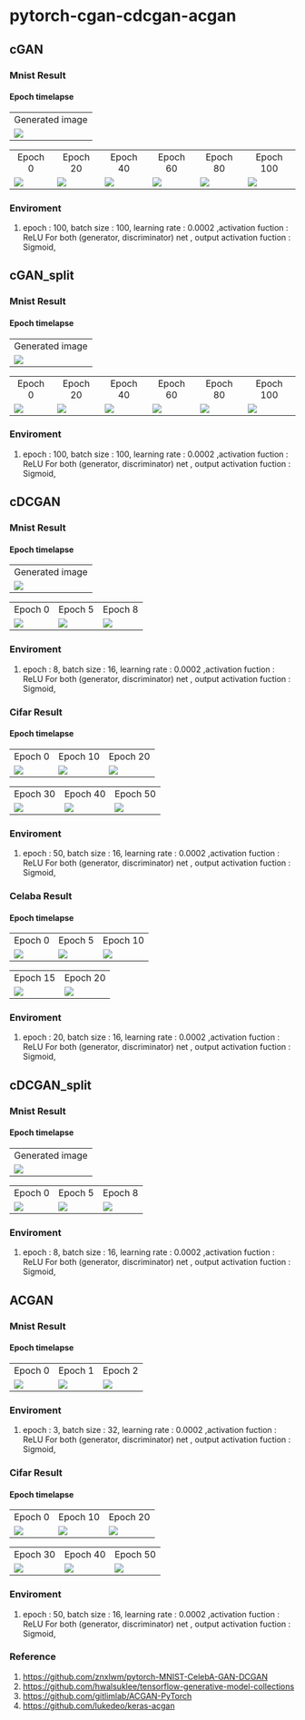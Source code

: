 pytorch-cgan-cdcgan-acgan
======================


cGAN
-----------------

### Mnist Result
#### Epoch timelapse

<table align='center'>
<tr align='center'>
 <td> Generated image</td>
 </tr>
<tr>
 <td><img src = 'img/cgan_fixed/cgan_fixed.gif'> </td>
</tr>
</table>

<table align='center'>
<tr align='center'>
 <td> Epoch 0 </td>
<td> Epoch 20 </td>
<td> Epoch 40 </td>
<td> Epoch 60 </td>
<td> Epoch 80 </td>
<td> Epoch 100 </td>
 </tr>
<tr>
 <td><img src = 'img/cgan_fixed/mnist_gan_epoch0.png'> </td>
 <td><img src = 'img/cgan_fixed/mnist_gan_epoch20.png'></td>
 <td><img src = 'img/cgan_fixed/mnist_gan_epoch40.png'> </td>
 <td><img src = 'img/cgan_fixed/mnist_gan_epoch60.png'> </td>
 <td><img src = 'img/cgan_fixed/mnist_gan_epoch80.png'></td>
 <td><img src = 'img/cgan_fixed/mnist_gan_epoch99.png'> </td>
</tr>
</table>


### Enviroment
1. epoch : 100, batch size : 100, learning rate : 0.0002 ,activation fuction : ReLU For 
both (generator, discriminator) net , output activation fuction : Sigmoid,


cGAN_split
-----------------

### Mnist Result
#### Epoch timelapse

<table align='center'>
<tr align='center'>
 <td> Generated image</td>
 </tr>
<tr>
 <td><img src = 'img/cgan_fixed_split/cgan_fixed_split.gif'> </td>
</tr>
</table>

<table align='center'>
<tr align='center'>
 <td> Epoch 0 </td>
<td> Epoch 20 </td>
<td> Epoch 40 </td>
<td> Epoch 60 </td>
<td> Epoch 80 </td>
<td> Epoch 100 </td>
 </tr>
<tr>
 <td><img src = 'img/cgan_fixed_split/mnist_gan_epoch0.png'> </td>
 <td><img src = 'img/cgan_fixed_split/mnist_gan_epoch20.png'></td>
 <td><img src = 'img/cgan_fixed_split/mnist_gan_epoch40.png'> </td>
 <td><img src = 'img/cgan_fixed_split/mnist_gan_epoch60.png'> </td>
 <td><img src = 'img/cgan_fixed_split/mnist_gan_epoch80.png'></td>
 <td><img src = 'img/cgan_fixed_split/mnist_gan_epoch99.png'> </td>
</tr>
</table>


### Enviroment
1. epoch : 100, batch size : 100, learning rate : 0.0002 ,activation fuction : ReLU For 
both (generator, discriminator) net , output activation fuction : Sigmoid,


cDCGAN
-----------------

### Mnist Result
#### Epoch timelapse

<table align='center'>
<tr align='center'>
 <td> Generated image</td>
 </tr>
<tr>
 <td><img src = 'img/cdcgan_fixed/cdcgan_fixed.gif'> </td>
</tr>
</table>

<table align='center'>
<tr align='center'>
 <td> Epoch 0 </td>
<td> Epoch 5 </td>
<td> Epoch 8 </td>
 </tr>
<tr>
 <td><img src = 'img/cdcgan_fixed/dc_gan_figure_epoch0.png'> </td>
 <td><img src = 'img/cdcgan_fixed/dc_gan_figure_epoch5.png'></td>
 <td><img src = 'img/cdcgan_fixed/dc_gan_figure_epoch8.png'> </td>
</tr>
</table>


### Enviroment
1. epoch : 8, batch size : 16, learning rate : 0.0002 ,activation fuction : ReLU For 
both (generator, discriminator) net , output activation fuction : Sigmoid,

### Cifar Result
#### Epoch timelapse

<table align='center'>
<tr align='center'>
 <td> Epoch 0 </td>
<td> Epoch 10 </td>
<td> Epoch 20 </td>
 </tr>
<tr>
 <td><img src = 'img/cdcgan_cifar/cifar_cdcgan_figure_epoch_edit_0.png'> </td>
 <td><img src = 'img/cdcgan_cifar/cifar_cdcgan_figure_epoch_edit_10.png'></td>
 <td><img src = 'img/cdcgan_cifar/cifar_cdcgan_figure_epoch_edit_20.png'> </td>
</tr>
</table>

<table align='center'>
<tr align='center'>
 <td> Epoch 30 </td>
<td> Epoch 40 </td>
<td> Epoch 50 </td>
 </tr>
<tr>
 <td><img src = 'img/cdcgan_cifar/cifar_cdcgan_figure_epoch_edit_30.png'> </td>
 <td><img src = 'img/cdcgan_cifar/cifar_cdcgan_figure_epoch_edit_40.png'> </td>
 <td><img src = 'img/cdcgan_cifar/cifar_cdcgan_figure_epoch_edit_50.png'> </td>
</tr>
</table>

### Enviroment
1. epoch : 50, batch size : 16, learning rate : 0.0002 ,activation fuction : ReLU For 
both (generator, discriminator) net , output activation fuction : Sigmoid,


### Celaba Result
#### Epoch timelapse

<table align='center'>
<tr align='center'>
 <td> Epoch 0 </td>
<td> Epoch 5 </td>
<td> Epoch 10 </td>
 </tr>
<tr>
 <td><img src = 'img/cdcgan_celeaba/cdcgan_figure_epoch_edit_0.png'> </td>
 <td><img src = 'img/cdcgan_celeaba/cdcgan_figure_epoch_edit_5.png'></td>
 <td><img src = 'img/cdcgan_celeaba/cdcgan_figure_epoch_edit_10.png'> </td>
</tr>
</table>

<table align='center'>
<tr align='center'>
 <td> Epoch 15 </td>
<td> Epoch 20 </td>
 </tr>
<tr>
 <td><img src = 'img/cdcgan_celeaba/cdcgan_figure_epoch_edit_15.png'> </td>
 <td><img src = 'img/cdcgan_celeaba/cdcgan_figure_epoch_edit_20.png'> </td>
</tr>
</table>

### Enviroment
1. epoch : 20, batch size : 16, learning rate : 0.0002 ,activation fuction : ReLU For 
both (generator, discriminator) net , output activation fuction : Sigmoid,


cDCGAN_split
-----------------

### Mnist Result
#### Epoch timelapse

<table align='center'>
<tr align='center'>
 <td> Generated image</td>
 </tr>
<tr>
 <td><img src = 'img/cdcgan_fixed_split/cdcgan_fixed_split.gif'> </td>
</tr>
</table>

<table align='center'>
<tr align='center'>
 <td> Epoch 0 </td>
<td> Epoch 5 </td>
<td> Epoch 8 </td>
 </tr>
<tr>
 <td><img src = 'img/cdcgan_fixed_split/dc_gan_figure_epoch0.png'> </td>
 <td><img src = 'img/cdcgan_fixed_split/dc_gan_figure_epoch5.png'></td>
 <td><img src = 'img/cdcgan_fixed_split/dc_gan_figure_epoch8.png'> </td>
</tr>
</table>


### Enviroment
1. epoch : 8, batch size : 16, learning rate : 0.0002 ,activation fuction : ReLU For 
both (generator, discriminator) net , output activation fuction : Sigmoid,


ACGAN
-----------------

### Mnist Result
#### Epoch timelapse


<table align='center'>
<tr align='center'>
 <td> Epoch 0 </td>
<td> Epoch 1 </td>
<td> Epoch 2 </td>
 </tr>
<tr>
 <td><img src = 'img/acgan_fixed/ac_gan_figure_epoch0.png'> </td>
 <td><img src = 'img/acgan_fixed/ac_gan_figure_epoch1.png'></td>
 <td><img src = 'img/acgan_fixed/ac_gan_figure_epoch2.png'> </td>
</tr>
</table>


### Enviroment
1. epoch : 3, batch size : 32, learning rate : 0.0002 ,activation fuction : ReLU For 
both (generator, discriminator) net , output activation fuction : Sigmoid,


### Cifar Result
#### Epoch timelapse

<table align='center'>
<tr align='center'>
 <td> Epoch 0 </td>
<td> Epoch 10 </td>
<td> Epoch 20 </td>
 </tr>
<tr>
 <td><img src = 'img/acgan_cifiar/cifar_acgan_figure_epoch_edit_0.png'> </td>
 <td><img src = 'img/acgan_cifiar/cifar_acgan_figure_epoch_edit_10.png'></td>
 <td><img src = 'img/acgan_cifiar/cifar_acgan_figure_epoch_edit_20.png'> </td>
</tr>
</table>

<table align='center'>
<tr align='center'>
 <td> Epoch 30 </td>
<td> Epoch 40 </td>
<td> Epoch 50 </td>
 </tr>
<tr>
 <td><img src = 'img/acgan_cifiar/cifar_acgan_figure_epoch_edit_30.png'> </td>
 <td><img src = 'img/acgan_cifiar/cifar_acgan_figure_epoch_edit_40.png'> </td>
 <td><img src = 'img/acgan_cifiar/cifar_acgan_figure_epoch_edit_50.png'> </td>
</tr>
</table>

### Enviroment
1. epoch : 50, batch size : 16, learning rate : 0.0002 ,activation fuction : ReLU For 
both (generator, discriminator) net , output activation fuction : Sigmoid,



### Reference

1. https://github.com/znxlwm/pytorch-MNIST-CelebA-GAN-DCGAN
2. https://github.com/hwalsuklee/tensorflow-generative-model-collections
3. https://github.com/gitlimlab/ACGAN-PyTorch
4. https://github.com/lukedeo/keras-acgan





